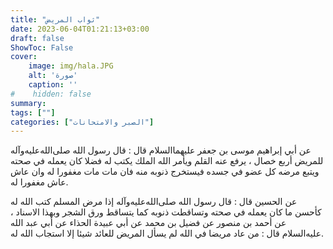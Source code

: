```yaml
---
title: "ثواب المريض"
date: 2023-06-04T01:21:13+03:00
draft: false
ShowToc: False
cover:
    image: img/hala.JPG
    alt: 'صورة'
    caption: ''
#    hidden: false
summary: 
tags: [""]
categories: ["الصبر والامتحانات"]
---
```

عن أبي إبراهيم موسى بن جعفر عليهما‌السلام قال : قال رسول الله صلى‌الله‌عليه‌وآله
للمريض أربع خصال ، يرفع عنه القلم ويأمر الله الملك يكتب له فضلا
كان يعمله في صحته ويتبع مرضه كل عضو في جسده فيستخرج ذنوبه
منه فان مات مات مغفورا له وان عاش عاش مغفورا له.

عن الحسين قال : قال رسول الله صلى‌الله‌عليه‌وآله إذا مرض المسلم كتب الله له
كأحسن ما كان يعمله في صحته وتساقطت ذنوبه كما يتساقط ورق الشجر
وبهذا الاسناد ، عن أحمد بن منصور عن فضيل بن محمد عن أبي
عبيدة الحذاء عن أبي عبد الله عليه‌السلام قال : من عاد مريضا في الله لم يسأل
المريض للعائد شيئا إلا استجاب الله له.



